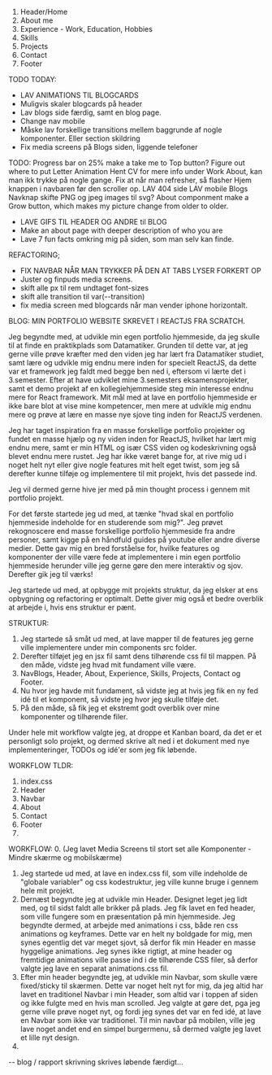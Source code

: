 1. Header/Home
2. About me
3. Experience - Work, Education, Hobbies
4. Skills
5. Projects
6. Contact
7. Footer

TODO TODAY:
- LAV ANIMATIONS TIL BLOGCARDS
- Muligvis skaler blogcards på header
- Lav blogs side færdig, samt en blog page.
- Change nav mobile
- Måske lav forskellige transitions mellem baggrunde af nogle komponenter. Eller section skildring
- Fix media screens på Blogs siden, liggende telefoner


TODO:
    Progress bar on 25% make a take me to Top button?
    Figure out where to put Letter Animation
    Hent CV for mere info under Work About, kan man ikk trykke på nogle gange.
    Fix at når man refresher, så flasher Hjem knappen i navbaren før den scroller op.
    LAV 404 side
    LAV mobile Blogs Navknap
    skifte PNG og jpeg images til svg?
    About componment make a Grow button, which makes my picture change from older to older.

- LAVE GIFS TIL HEADER OG ANDRE til BLOG
- Make an about page with deeper description of who you are
- Lave 7 fun facts omkring mig på siden, som man selv kan finde.

REFACTORING;
- FIX NAVBAR NÅR MAN TRYKKER PÅ DEN AT TABS LYSER FORKERT OP
- Juster og finpuds media screens.
- skift alle px til rem undtaget font-sizes
- skift alle transition til var(--transition)
- fix media screen med blogcards når man vender iphone horizontalt.





BLOG: MIN PORTFOLIO WEBSITE SKREVET I REACTJS FRA SCRATCH.

Jeg begyndte med, at udvikle min egen portfolio hjemmeside, da jeg skulle til at finde en praktikplads som Datamatiker.
Grunden til dette var, at jeg gerne ville prøve kræfter med den viden jeg har lært fra Datamatiker studiet, samt lære og udvikle mig
endnu mere inden for specielt ReactJS, da dette var et framework jeg faldt med begge ben ned i, eftersom vi lærte det
i 3.semester. Efter at have udviklet mine 3.semesters eksamensprojekter, samt et demo projekt af en kollegiehjemmeside steg min
interesse endnu mere for React framework. Mit mål med at lave en portfolio hjemmeside er ikke bare blot at vise mine kompetencer, men
mere at udvikle mig endnu mere og prøve at lære en masse nye sjove ting inden for ReactJS verdenen.

Jeg har taget inspiration fra en masse forskellige portfolio projekter og fundet en masse hjælp og ny viden inden for ReactJS,
hvilket har lært mig endnu mere, samt er min HTML og især CSS viden og kodeskrivning også blevet endnu mere rustet.
Jeg har ikke været bange for, at rive mig ud i noget helt nyt eller give nogle features mit helt eget twist, som jeg
så derefter kunne tilføje og implementere til mit projekt, hvis det passede ind.


Jeg vil dermed gerne hive jer med på min thought process i gennem mit portfolio projekt.

For det første startede jeg ud med, at tænke "hvad skal en portfolio hjemmeside indeholde for en studerende som mig?".
Jeg prøvet rekognoscere end masse forskellige portfolio hjemmeside fra andre personer, samt kigge på en håndfuld guides
på youtube eller andre diverse medier. Dette gav mig en bred forståelse for, hvilke features og komponenter der
ville være fede at implementere i min egen portfolio hjemmeside herunder ville jeg gerne gøre den mere interaktiv og sjov. 
Derefter gik jeg til værks!


Jeg startede ud med, at opbygge mit projekts struktur, da jeg elsker at ens opbygning og refactoring er optimalt.
Dette giver mig også et bedre overblik at arbejde i, hvis ens struktur er pænt.

STRUKTUR:
1. Jeg startede så småt ud med, at lave mapper til de features jeg gerne ville implementere under min components src folder.
2. Derefter tilføjet jeg en jsx fil samt dens tilhørende css fil til mappen. På den måde, vidste jeg hvad mit fundament ville være.
3. NavBlogs, Header, About, Experience, Skills, Projects, Contact og Footer.
4. Nu hvor jeg havde mit fundament, så vidste jeg at hvis jeg fik en ny fed idé til et komponent, så vidste jeg hvor jeg skulle tilføje det.
5. På den måde, så fik jeg et ekstremt godt overblik over mine komponenter og tilhørende filer.



Under hele mit workflow valgte jeg, at droppe et Kanban board, da det er et personligt solo projekt, og dermed
skrive alt ned i et dokument med nye implementeringer, TODOs og idé'er som jeg fik løbende.

WORKFLOW TLDR:
1. index.css
2. Header
3. Navbar
4. About
5. Contact
6. Footer
7. 

WORKFLOW:
0. (Jeg lavet Media Screens til stort set alle Komponenter - Mindre skærme og mobilskærme)
1. Jeg startede ud med, at lave en index.css fil, som ville indeholde de "globale variabler" og css kodestruktur, jeg ville kunne bruge i gennem hele mit projekt.
2. Dernæst begyndte jeg at udvikle min Header. Designet leget jeg lidt med, og til sidst faldt alle brikker på plads.
   Jeg fik lavet en fed header, som ville fungere som en præsentation på min hjemmeside.
   Jeg begyndte dermed, at arbejde med animations i css, både ren css animations og keyframes. Dette var en helt ny boldgade for mig,
   men synes egentlig det var meget sjovt, så derfor fik min Header en masse hyggelige animations. 
   Jeg synes ikke rigtigt, at mine header og fremtidige animations ville passe ind i de tilhørende CSS filer, så derfor valgte jeg lave en separat animations.css fil.
3. Efter min header begyndte jeg, at udvikle min Navbar, som skulle være fixed/sticky til skærmen.
   Dette var noget helt nyt for mig, da jeg altid har lavet en traditionel Navbar i min Header, som altid var i toppen af siden og ikke fulgte med en hvis man scrolled.
   Jeg valgte at gøre det, pga jeg gerne ville prøve noget nyt, og fordi jeg synes det var en fed idé, at lave en Navbar som ikke var traditionel.
   Til min navbar på mobilen, ville jeg lave noget andet end en simpel burgermenu, så dermed valgte jeg lavet et lille nyt design.
4. 

-- blog / rapport skrivning skrives løbende færdigt...













